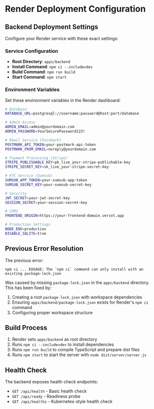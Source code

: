 # Render Deployment Configuration

## Backend Deployment Settings

Configure your Render service with these exact settings:

### Service Configuration
- **Root Directory**: `apps/backend`
- **Install Command**: `npm ci --include=dev`
- **Build Command**: `npm run build`
- **Start Command**: `npm start`

### Environment Variables
Set these environment variables in the Render dashboard:

```bash
# Database
DATABASE_URL=postgresql://username:password@host:port/database

# Admin Access
ADMIN_EMAIL=admin@yourdomain.com
ADMIN_PASSWORD=YourSecurePassword123!

# Email Service (Postmark)
POSTMARK_API_TOKEN=your-postmark-api-token
POSTMARK_FROM_EMAIL=noreply@yourdomain.com

# Payment Processing (Stripe)
STRIPE_PUBLISHABLE_KEY=pk_live_your-stripe-publishable-key
STRIPE_SECRET_KEY=sk_live_your-stripe-secret-key

# KYC Service (Sumsub)
SUMSUB_APP_TOKEN=your-sumsub-app-token
SUMSUB_SECRET_KEY=your-sumsub-secret-key

# Security
JWT_SECRET=your-jwt-secret-key
SESSION_SECRET=your-session-secret-key

# CORS
FRONTEND_ORIGIN=https://your-frontend-domain.vercel.app

# Production Settings
NODE_ENV=production
DISABLE_SQLITE=true
```

## Previous Error Resolution

The previous error:
```
npm ci ... EUSAGE: The `npm ci` command can only install with an existing package-lock.json
```

Was caused by missing `package-lock.json` in the `apps/backend` directory. This has been fixed by:

1. Creating a root `package-lock.json` with workspace dependencies
2. Ensuring `apps/backend/package-lock.json` exists for Render's `npm ci` command
3. Configuring proper workspace structure

## Build Process

1. Render sets `apps/backend` as root directory
2. Runs `npm ci --include=dev` to install dependencies
3. Runs `npm run build` to compile TypeScript and prepare dist files
4. Runs `npm start` to start the server with `node dist/server/server.js`

## Health Check

The backend exposes health check endpoints:
- `GET /api/health` - Basic health check
- `GET /api/ready` - Readiness probe
- `GET /api/healthz` - Kubernetes-style health check
